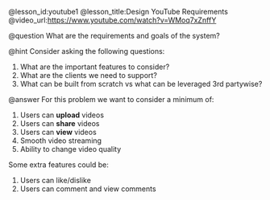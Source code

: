 @lesson_id:youtube1
@lesson_title:Design YouTube Requirements
@video_url:https://www.youtube.com/watch?v=WMoq7xZnffY

@question
What are the requirements and goals of the system?

@hint
Consider asking the following questions:
1. What are the important features to consider?
2. What are the clients we need to support?
3. What can be built from scratch vs what can be leveraged 3rd partywise?

@answer
For this problem we want to consider a minimum of:
1. Users can **upload** videos
2. Users can **share** videos
3. Users can **view** videos
4. Smooth video streaming
5. Ability to change video quality

Some extra features could be:
1. Users can like/dislike
2. Users can comment and view comments 



